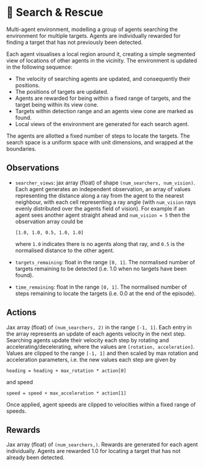 # 🚁 Search & Rescue

[//]: # (TODO: Add animated plot)

Multi-agent environment, modelling a group of agents searching the environment
for multiple targets. Agents are individually rewarded for finding a target
that has not previously been detected.

Each agent visualises a local region around it, creating a simple segmented view
of locations of other agents in the vicinity. The environment is updated in the
following sequence:

- The velocity of searching agents are updated, and consequently their positions.
- The positions of targets are updated.
- Agents are rewarded for being within a fixed range of targets, and the target
  being within its view cone.
- Targets within detection range and an agents view cone are marked as found.
- Local views of the environment are generated for each search agent.

The agents are allotted a fixed number of steps to locate the targets. The search
space is a uniform space with unit dimensions, and wrapped at the boundaries.

## Observations

- `searcher_views`: jax array (float) of shape `(num_searchers, num_vision)`. Each agent
  generates an independent observation, an array of values representing the distance
  along a ray from the agent to the nearest neighbour, with  each cell representing a
  ray angle (with `num_vision` rays evenly distributed over the agents field of vision).
  For example if an agent sees another agent straight ahead and `num_vision = 5` then
  the observation array could be

  ```
  [1.0, 1.0, 0.5, 1.0, 1.0]
  ```

  where `1.0` indicates there is no agents along that ray, and `0.5` is the normalised
  distance to the other agent.
- `targets_remaining`: float in the range `[0, 1]`. The normalised number of targets
  remaining to be detected (i.e. 1.0 when no targets have been found).
- `time_remaining`: float in the range `[0, 1]`. The normalised number of steps remaining
  to locate the targets (i.e. 0.0 at the end of the episode).

## Actions

Jax array (float) of `(num_searchers, 2)` in the range `[-1, 1]`. Each entry in the
array represents an update of each agents velocity in the next step. Searching agents
update their velocity each step by rotating and accelerating/decelerating, where the
values are `[rotation, acceleration]`. Values are clipped to the range `[-1, 1]`
and then scaled by max rotation and acceleration parameters, i.e. the new values each
step are given by

```
heading = heading + max_rotation * action[0]
```

and speed

```
speed = speed + max_acceleration * action[1]
```

Once applied, agent speeds are clipped to velocities within a fixed range of speeds.

## Rewards

Jax array (float) of `(num_searchers,)`. Rewards are generated for each agent individually.
Agents are rewarded 1.0 for locating a target that has not already been detected.
